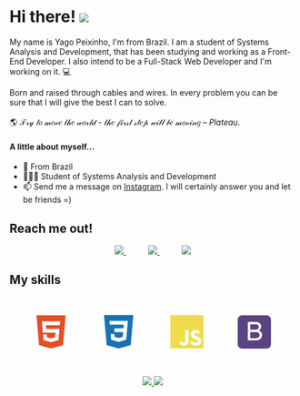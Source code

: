 

# Hi there! <img src="https://raw.githubusercontent.com/iampavangandhi/iampavangandhi/master/gifs/Hi.gif" width="30px"></h2>

My name is Yago Peixinho, I'm from Brazil. I am a student of Systems Analysis and Development, that has been studying and working as a Front-End Developer. I also intend to be a Full-Stack Web Developer and I'm working on it. 💻 

Born and raised through cables and wires. In every problem you can be sure that I will give the best I can to solve.
<br>
<br>
🌎 𝒯𝓇𝓎 𝓉𝑜 𝓂𝑜𝓋𝑒 𝓉𝒽𝑒 𝓌𝑜𝓇𝓁𝒹 - 𝓉𝒽𝑒 𝒻𝒾𝓇𝓈𝓉 𝓈𝓉𝑒𝓅 𝓌𝒾𝓁𝓁 𝒷𝑒 𝓂𝑜𝓋𝒾𝓃𝑔 – *Plateau*.
<br>

#### A little about myself...
 - 📍 From Brazil
 - 👨🏻‍💻 Student of Systems Analysis and Development
 - 📫 Send me a message on [Instagram](https://www.instagram.com/yagopeixinho/?hl=pt-br). I will certainly answer you and let be friends =)

## Reach me out!
<p align="center">
	<a href="https://discord.gg/tzpr3SyFhY">
		<img src="https://img.shields.io/badge/Discord-7289DA?style=for-the-badge&logo=discord&logoColor=white" width="140px" margin="40px"> 
	</a>
				    &nbsp;&nbsp;&nbsp;&nbsp;&nbsp;&nbsp;&nbsp;&nbsp;&nbsp;
	<a href="https://www.instagram.com/yagopeixinho/?hl=pt-br">
		<img src="https://img.shields.io/badge/Instagram-E4405F?style=for-the-badge&logo=instagram&logoColor=white" width="164px">
	</a>
			    &nbsp;&nbsp;&nbsp;&nbsp;&nbsp;&nbsp;&nbsp;&nbsp;&nbsp;
	<a href="mailto:yagopeixinho03@gmail.com">
		<img src="https://img.shields.io/badge/Gmail-D14836?style=for-the-badge&logo=gmail&logoColor=white" width="114px">
	</a>
</p>


## My skills
<br>
<p align="center">
    <img height="60" src="https://raw.githubusercontent.com/devicons/devicon/master/icons/html5/html5-plain.svg">
    &nbsp;&nbsp;&nbsp;&nbsp;&nbsp;&nbsp;&nbsp;&nbsp;&nbsp;&nbsp;&nbsp;&nbsp;&nbsp;
    <img height="60" src="https://raw.githubusercontent.com/devicons/devicon/master/icons/css3/css3-plain.svg">
    &nbsp;&nbsp;&nbsp;&nbsp;&nbsp;&nbsp;&nbsp;&nbsp;&nbsp;&nbsp;&nbsp;&nbsp;&nbsp;
    <img height="60" src="https://raw.githubusercontent.com/devicons/devicon/master/icons/javascript/javascript-plain.svg">
    &nbsp;&nbsp;&nbsp;&nbsp;&nbsp;&nbsp;&nbsp;&nbsp;&nbsp;&nbsp;&nbsp;&nbsp;&nbsp;
    <img height="60" src="https://raw.githubusercontent.com/devicons/devicon/master/icons/bootstrap/bootstrap-plain.svg">
</p>

<br>
<p align="center">
  <a href="https://github.com/yagopeixinho/github-readme-stats">
    <img
      align=""
      src="https://github-readme-stats.vercel.app/api/top-langs/?username=yagopeixinho&layout=compact"/>
  </a>
  <a href="https://github.com/yagopeixinho/github-readme-stats">
    <img
      align=""
      height=""
      src="https://github-readme-stats.vercel.app/api?username=yagopeixinho&count_private=true&show_icons=true&custom_title=Github%20Status&hide=issues" width="407px"/>
  </a>
</p>

